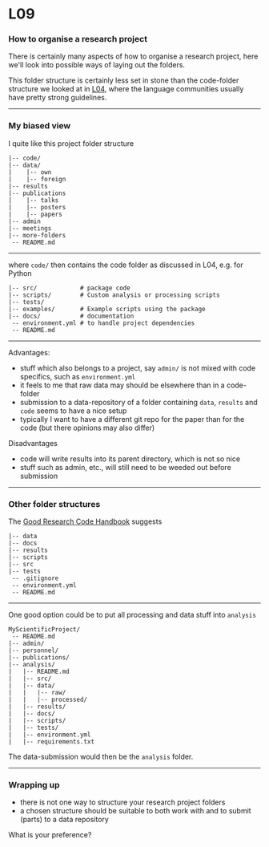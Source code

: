 # L09
### How to organise a research project

There is certainly many aspects of how to organise a research project, here we'll look into possible ways of laying out the folders.

This folder structure is certainly less set in stone than the code-folder structure we looked at in [L04](L04_code_folders.md), where the language communities usually have pretty strong guidelines.

---

### My biased view

I quite like this project folder structure

```
|-- code/
|-- data/
|    |-- own
|    |-- foreign
|-- results
|-- publications
|    |-- talks
|    |-- posters
|    |-- papers
|-- admin
|-- meetings
|-- more-folders
 -- README.md
```

---

where `code/` then contains the code folder as discussed in L04, e.g. for Python
```
|-- src/            # package code
|-- scripts/        # Custom analysis or processing scripts
|-- tests/
|-- examples/       # Example scripts using the package
|-- docs/           # documentation
 -- environment.yml # to handle project dependencies
 -- README.md
```

---
Advantages:
- stuff which also belongs to a project, say `admin/` is not mixed with code specifics, such as `environment.yml`
- it feels to me that raw data may should be elsewhere than in a code-folder
- submission to a data-repository of a folder containing `data`, `results` and `code` seems to have a nice setup
- typically I want to have a different git repo for the paper than for the code (but there opinions may also differ)

Disadvantages
- code will write results into its parent directory, which is not so nice
- stuff such as admin, etc., will still need to be weeded out before submission

---

### Other folder structures

The [Good Research Code Handbook](https://goodresearch.dev/setup#create-a-project-skeleton) suggests
```
|-- data
|-- docs
|-- results
|-- scripts
|-- src
|-- tests
 -- .gitignore
 -- environment.yml
 -- README.md
```

---

One good option could be to put all processing and data stuff into `analysis`
```
MyScientificProject/
 -- README.md
|-- admin/
|-- personnel/
|-- publications/
|-- analysis/
|   |-- README.md
|   |-- src/
|   |-- data/
|   |   |-- raw/
|   |   |-- processed/
|   |-- results/
|   |-- docs/
|   |-- scripts/
|   |-- tests/
|   |-- environment.yml
|   |-- requirements.txt
```
The data-submission would then be the `analysis` folder.

---

### Wrapping up

- there is not one way to structure your research project folders
- a chosen structure should be suitable to both work with and to submit (parts) to a data repository

What is your preference?
